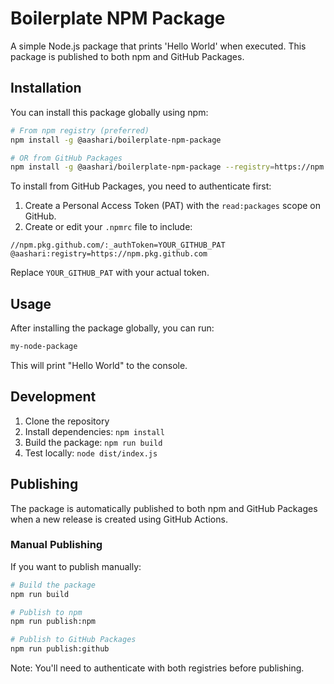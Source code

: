 # Boilerplate NPM Package

A simple Node.js package that prints 'Hello World' when executed. This package is published to both npm and GitHub Packages.

## Installation

You can install this package globally using npm:

```bash
# From npm registry (preferred)
npm install -g @aashari/boilerplate-npm-package

# OR from GitHub Packages
npm install -g @aashari/boilerplate-npm-package --registry=https://npm.pkg.github.com
```

To install from GitHub Packages, you need to authenticate first:

1. Create a Personal Access Token (PAT) with the `read:packages` scope on GitHub.
2. Create or edit your `.npmrc` file to include:

```
//npm.pkg.github.com/:_authToken=YOUR_GITHUB_PAT
@aashari:registry=https://npm.pkg.github.com
```

Replace `YOUR_GITHUB_PAT` with your actual token.

## Usage

After installing the package globally, you can run:

```bash
my-node-package
```

This will print "Hello World" to the console.

## Development

1. Clone the repository
2. Install dependencies: `npm install`
3. Build the package: `npm run build`
4. Test locally: `node dist/index.js`

## Publishing

The package is automatically published to both npm and GitHub Packages when a new release is created using GitHub Actions.

### Manual Publishing

If you want to publish manually:

```bash
# Build the package
npm run build

# Publish to npm
npm run publish:npm

# Publish to GitHub Packages
npm run publish:github
```

Note: You'll need to authenticate with both registries before publishing. 